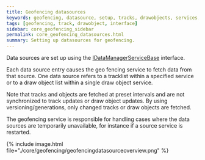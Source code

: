 ```yaml
---
title: Geofencing datasources
keywords: geofencing, datasource, setup, tracks, drawobjects, services, interfaces
tags: [geofencing, track, drawobject, interface]
sidebar: core_geofencing_sidebar
permalink: core_geofencing_datasources.html
summary: Setting up datasources for geofencing.
---
```


Data sources are set up using the [IDataManagerServiceBase](http://support.teleplanglobe.com/MariaGDKDoc/html/32457EC9.htm) interface. 

Each data source entry causes the geo fencing service to fetch data from that source. One data source refers to a tracklist within a specified service or to a draw object list within a single draw object service.

Note that tracks and objects are fetched at preset intervals and are not synchronized to track updates or draw object updates. By using versioning/generations, only changed tracks or draw objects are fetched.

The geofencing service is responsible for handling cases where the data sources are temporarily unavailable, for instance if a source service is restarted.

{% include image.html file="./core/geofencing/geofencingdatasourceoverview.png" %}

